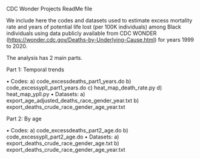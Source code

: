 CDC Wonder Projects ReadMe file

We include here the codes and datasets used to estimate excess mortality rate and years of potential life lost (per 100K individuals) among Black individuals using data publicly available from CDC WONDER (https://wonder.cdc.gov/Deaths-by-Underlying-Cause.html) for years 1999 to 2020.

The analysis has 2 main parts.

Part 1: Temporal trends

•	Codes: 
      a)  code_excessdeaths_part1_years.do 
      b)  code_excessypll_part1_years.do 
      c)  heat_map_death_rate.py
      d)  heat_map_ypll.py
•	Datasets: 
      a)  export_age_adjusted_deaths_race_gender_year.txt
      b)  export_deaths_crude_race_gender_age_year.txt


Part 2: By age

•	Codes: 
      a)  code_excessdeaths_part2_age.do 
      b)  code_excessypll_part2_age.do 
•	Datasets: 
      a)  export_deaths_crude_race_gender_age.txt
      b)  export_deaths_crude_race_gender_age_year.txt
